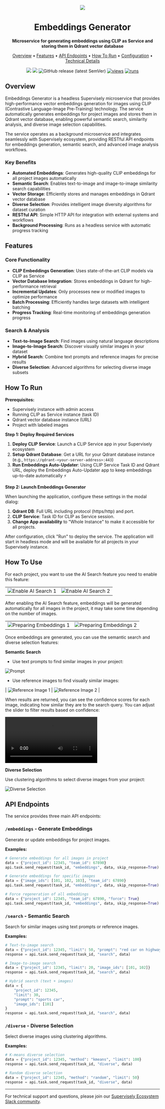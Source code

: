 <div align="center" markdown>

<img src="https://github.com/supervisely-ecosystem/embeddings-generator/releases/download/v0.1.0/poster.jpg">

# Embeddings Generator

**Microservice for generating embeddings using CLIP as Service and storing them in Qdrant vector database**

<p align="center">
  <a href="#Overview">Overview</a> •
  <a href="#Features">Features</a> •
  <a href="#API-Endpoints">API Endpoints</a> •
  <a href="#How-To-Run">How To Run</a> •
  <a href="#Configuration">Configuration</a> •
  <a href="#Technical-Details">Technical Details</a>
</p>

[![](https://img.shields.io/badge/supervisely-ecosystem-brightgreen)](https://ecosystem.supervisely.com/apps/supervisely-ecosystem/embeddings-generator)
[![](https://img.shields.io/badge/slack-chat-green.svg?logo=slack)](https://supervisely.com/slack)
![GitHub release (latest SemVer)](https://img.shields.io/github/v/release/supervisely-ecosystem/embeddings-generator)
[![views](https://app.supervisely.com/img/badges/views/supervisely-ecosystem/embeddings-generator.png)](https://supervisely.com)
[![runs](https://app.supervisely.com/img/badges/runs/supervisely-ecosystem/embeddings-generator.png)](https://supervisely.com)

</div>

## Overview

Embeddings Generator is a headless Supervisely microservice that provides high-performance vector embeddings generation for images using CLIP (Contrastive Language-Image Pre-Training) technology. The service automatically generates embeddings for project images and stores them in Qdrant vector database, enabling powerful semantic search, similarity analysis, and diverse image selection capabilities.

The service operates as a background microservice and integrates seamlessly with Supervisely ecosystem, providing RESTful API endpoints for embeddings generation, semantic search, and advanced image analysis workflows.

### Key Benefits

- **Automated Embeddings**: Generates high-quality CLIP embeddings for all project images automatically
- **Semantic Search**: Enables text-to-image and image-to-image similarity search capabilities
- **Vector Storage**: Efficiently stores and manages embeddings in Qdrant vector database
- **Diverse Selection**: Provides intelligent image diversity algorithms for dataset curation
- **RESTful API**: Simple HTTP API for integration with external systems and workflows
- **Background Processing**: Runs as a headless service with automatic progress tracking

## Features

### Core Functionality

- **CLIP Embeddings Generation**: Uses state-of-the-art CLIP models via CLIP as Service
- **Vector Database Integration**: Stores embeddings in Qdrant for high-performance retrieval
- **Incremental Updates**: Only processes new or modified images to optimize performance
- **Batch Processing**: Efficiently handles large datasets with intelligent batching
- **Progress Tracking**: Real-time monitoring of embeddings generation progress

### Search & Analysis

- **Text-to-Image Search**: Find images using natural language descriptions
- **Image-to-Image Search**: Discover visually similar images in your dataset
- **Hybrid Search**: Combine text prompts and reference images for precise results
- **Diverse Selection**: Advanced algorithms for selecting diverse image subsets

## How To Run

**Prerequisites:**

- Supervisely instance with admin access
- Running CLIP as Service instance (task ID)
- Qdrant vector database instance (URL)
- Project with labeled images

**Step 1: Deploy Required Services**

1. **Deploy CLIP Service**: Launch a CLIP Service app in your Supervisely ecosystem
2. **Setup Qdrant Database**: Get a URL for your Qdrant database instance (e.g., `https://qdrant-<your-server-address>:443`)
3. **Run Embeddings Auto-Updater**: Using CLIP Service Task ID and Qdrant URL, deploy the Embeddings Auto-Updater app to keep embeddings up-to-date automatically ⚡

**Step 2: Launch Embeddings Generator**

When launching the application, configure these settings in the modal dialog:

1. **Qdrant DB**: Full URL including protocol (https/http) and port.
2. **CLIP Service**: Task ID for CLIP as Service session.
3. **Change App availability** to "Whole Instance" to make it accessible for all projects.

After configuration, click "Run" to deploy the service. The application will start in headless mode and will be available for all projects in your Supervisely instance.

## How To Use

For each project, you want to use the AI Search feature you need to enable this feature:

|  |   |
|-------------------------|-------------------------|
| ![Enable AI Search 1](https://github.com/supervisely-ecosystem/embeddings-generator/releases/download/v0.1.0/enable_1.jpg) | ![Enable AI Search 2](https://github.com/supervisely-ecosystem/embeddings-generator/releases/download/v0.1.0/enable_2.jpg) |

After enabling the AI Search feature, embeddings will be generated automatically for all images in the project, it may take some time depending on the number of images.

| |  |
|-----------------------------|-----------------------------|
| ![Preparing Embeddings 1](https://github.com/supervisely-ecosystem/embeddings-generator/releases/download/v0.1.0/preparing_1.jpg) | ![Preparing Embeddings 2](https://github.com/supervisely-ecosystem/embeddings-generator/releases/download/v0.1.0/preparing_2.jpg) |

Once embeddings are generated, you can use the semantic search and diverse selection features:

**Semantic Search**

- Use text prompts to find similar images in your project:

![Prompt](https://github.com/supervisely-ecosystem/embeddings-generator/releases/download/v0.1.0/prompt.jpg)

- Use reference images to find visually similar images:

| ![Reference Image 1](https://github.com/supervisely-ecosystem/embeddings-generator/releases/download/v0.1.0/reference_1.jpg) | ![Reference Image 2](https://github.com/supervisely-ecosystem/embeddings-generator/releases/download/v0.1.0/reference_2.jpg) |

When results are returned, you can see the confidence scores for each image, indicating how similar they are to the search query. You can adjust the slider to filter results based on confidence:

![Confidence Slider](https://github.com/supervisely-ecosystem/embeddings-generator/releases/download/v0.1.0/confidence.mp4)

**Diverse Selection**

Use clustering algorithms to select diverse images from your project:

![Diverse Selection](https://github.com/supervisely-ecosystem/embeddings-generator/releases/download/v0.1.0/diverse.jpg)

## API Endpoints

The service provides three main API endpoints:

### `/embeddings` - Generate Embeddings

Generate or update embeddings for project images.

**Examples:**

```python
# Generate embeddings for all images in project
data = {"project_id": 12345, "team_id": 67890}
api.task.send_request(task_id, "embeddings", data, skip_response=True)

# Generate embeddings for specific images
data = {"image_ids": [101, 102, 103], "team_id": 67890}
api.task.send_request(task_id, "embeddings", data, skip_response=True)

# Force regeneration of all embeddings
data = {"project_id": 12345, "team_id": 67890, "force": True}
api.task.send_request(task_id, "embeddings", data, skip_response=True)
```

### `/search` - Semantic Search

Search for similar images using text prompts or reference images.

**Examples:**

```python
# Text-to-image search
data = {"project_id": 12345, "limit": 50, "prompt": "red car on highway"}
response = api.task.send_request(task_id, "search", data)

# Image-to-image search
data = {"project_id": 12345, "limit": 20, "image_ids": [101, 102]}
response = api.task.send_request(task_id, "search", data)

# Hybrid search (text + images)
data = {
    "project_id": 12345,
    "limit": 30,
    "prompt": "sports car",
    "image_ids": [101]
}
response = api.task.send_request(task_id, "search", data)
```

### `/diverse` - Diverse Selection

Select diverse images using clustering algorithms.

**Examples:**

```python
# K-means diverse selection
data = {"project_id": 12345, "method": "kmeans", "limit": 100}
response = api.task.send_request(task_id, "diverse", data)

# Random diverse selection
data = {"project_id": 12345, "method": "random", "limit": 50}
response = api.task.send_request(task_id, "diverse", data)
```

---

For technical support and questions, please join our [Supervisely Ecosystem Slack community](https://supervisely.com/slack).

